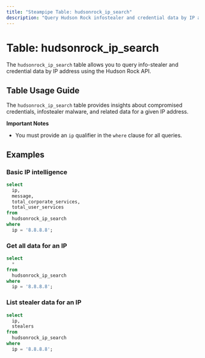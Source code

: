 ```yaml
---
title: "Steampipe Table: hudsonrock_ip_search"
description: "Query Hudson Rock infostealer and credential data by IP address with SQL."
---
```


# Table: hudsonrock_ip_search

The `hudsonrock_ip_search` table allows you to query info-stealer and credential data by IP address using the Hudson Rock API.

## Table Usage Guide

The `hudsonrock_ip_search` table provides insights about compromised credentials, infostealer malware, and related data for a given IP address.

**Important Notes**
- You must provide an `ip` qualifier in the `where` clause for all queries.

## Examples

### Basic IP intelligence

```sql
select
  ip,
  message,
  total_corporate_services,
  total_user_services
from
  hudsonrock_ip_search
where
  ip = '8.8.8.8';
```

### Get all data for an IP

```sql
select
  *
from
  hudsonrock_ip_search
where
  ip = '8.8.8.8';
```

### List stealer data for an IP

```sql
select
  ip,
  stealers
from
  hudsonrock_ip_search
where
  ip = '8.8.8.8';
```
